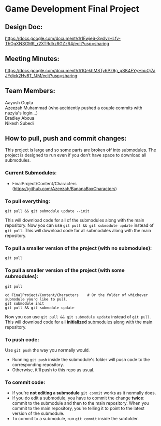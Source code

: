# Game Development Final Project

## Design Doc:
https://docs.google.com/document/d/1Ewje6-3yslvrHLfv-ThOgXNSGMK_r2XTRdlrzRGZzR4/edit?usp=sharing

## Meeting Minutes:
https://docs.google.com/document/d/1QekhMSTy6Pz9g_gSK4FYyHnuOj7aJYdjck2Hv8T_fJM/edit?usp=sharing

## Team Members:
Aayush Gupta
<br>Azeezah Muhammad (who accidently pushed a couple commits with nazyia's login...)
<br>Bradley Aboua
<br>Nikesh Subedi

## How to pull, push and commit changes:
This project is large and so some parts are broken off into [submodules](https://gist.github.com/gitaarik/8735255).  The project is designed to run even if you don't have space to download all submodules.

### Current Submodules:
 - FinalProject/Content/Characters (https://github.com/Azeezah/BananaBoxCharacters)

### To pull everything:
```
git pull && git submodule update --init
```
This will download code for all of the submodules along with the main repository.
Now you can use `git pull && git submodule update` instead of `git pull`.  This will download code for all submodules along with the main repository.

### To pull a smaller version of the project (with no submodules):
```
git pull
```

### To pull a smaller version of the project (with some submodules):
```
git pull

cd FinalProject/Content/Characters    # Or the folder of whichever submodule you'd like to pull.
git submodule init
git pull && git submodule update
```
Now you can use `git pull && git submodule update` instead of `git pull`.  This will download code for all **initialized** submodules along with the main repository.

### To push code:
Use `git push` the way you normally would.
 - Running `git push` inside the submodule's folder will push code to the corresponding repository.
 - Otherwise, it'll push to this repo as usual.

### To commit code:
 - If you're **not editing a submodule** `git commit` works as it normally does.
 - If you do edit a submodule, you have to commit the change **twice**: commit to the submodule and then to the main repository.  When you commit to the main repository, you're telling it to point to the latest version of the submodule.
 - To commit to a submodule, run `git commit` inside the subfolder.
